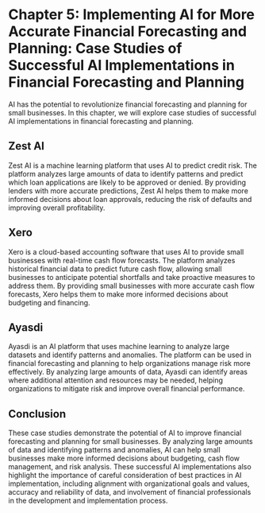 Chapter 5: Implementing AI for More Accurate Financial Forecasting and Planning: Case Studies of Successful AI Implementations in Financial Forecasting and Planning
====================================================================================================================================================================

AI has the potential to revolutionize financial forecasting and planning for small businesses. In this chapter, we will explore case studies of successful AI implementations in financial forecasting and planning.

Zest AI
-------

Zest AI is a machine learning platform that uses AI to predict credit risk. The platform analyzes large amounts of data to identify patterns and predict which loan applications are likely to be approved or denied. By providing lenders with more accurate predictions, Zest AI helps them to make more informed decisions about loan approvals, reducing the risk of defaults and improving overall profitability.

Xero
----

Xero is a cloud-based accounting software that uses AI to provide small businesses with real-time cash flow forecasts. The platform analyzes historical financial data to predict future cash flow, allowing small businesses to anticipate potential shortfalls and take proactive measures to address them. By providing small businesses with more accurate cash flow forecasts, Xero helps them to make more informed decisions about budgeting and financing.

Ayasdi
------

Ayasdi is an AI platform that uses machine learning to analyze large datasets and identify patterns and anomalies. The platform can be used in financial forecasting and planning to help organizations manage risk more effectively. By analyzing large amounts of data, Ayasdi can identify areas where additional attention and resources may be needed, helping organizations to mitigate risk and improve overall financial performance.

Conclusion
----------

These case studies demonstrate the potential of AI to improve financial forecasting and planning for small businesses. By analyzing large amounts of data and identifying patterns and anomalies, AI can help small businesses make more informed decisions about budgeting, cash flow management, and risk analysis. These successful AI implementations also highlight the importance of careful consideration of best practices in AI implementation, including alignment with organizational goals and values, accuracy and reliability of data, and involvement of financial professionals in the development and implementation process.

